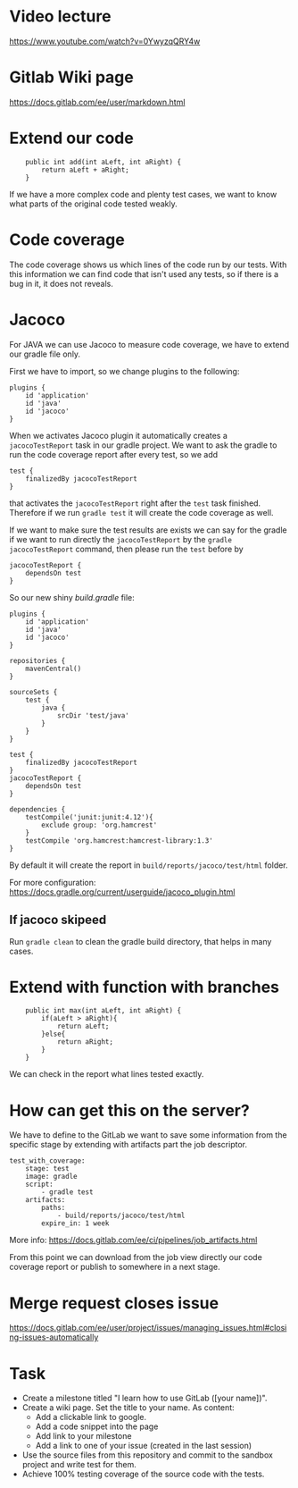 # Video lecture

https://www.youtube.com/watch?v=0YwyzqQRY4w

# Gitlab Wiki page

https://docs.gitlab.com/ee/user/markdown.html

# Extend our code

```
    public int add(int aLeft, int aRight) {
        return aLeft + aRight;
    }
```

If we have a more complex code and plenty test cases, we want to know what parts of the original code tested weakly.

# Code coverage

The code coverage shows us which lines of the code run by our tests.
With this information we can find code that isn't used any tests, so if there is a bug in it, it does not reveals.


# Jacoco

For JAVA we can use Jacoco to measure code coverage, we have to extend our gradle file only.

First we have to import, so we change plugins to the following:
```
plugins {
    id 'application'
    id 'java'
    id 'jacoco'
}
```

When we activates Jacoco plugin it automatically creates a `jacocoTestReport` task in our gradle project.
We want to ask the gradle to run the code coverage report after every test, so we add
```
test {
    finalizedBy jacocoTestReport
}
```
that activates the `jacocoTestReport` right after the `test` task finished. 
Therefore if we run `gradle test` it will create the code coverage as well.

If we want to make sure the test results are exists we can say for the gradle if we want to run directly the `jacocoTestReport` by the `gradle jacocoTestReport` command, then please run the `test` before by
```
jacocoTestReport {
    dependsOn test
}
```

So our new shiny *build.gradle* file:
```
plugins {
    id 'application'
    id 'java'
    id 'jacoco'
}

repositories {
    mavenCentral()
}

sourceSets {
    test {
        java {
            srcDir 'test/java'
        }
    }
}

test {
    finalizedBy jacocoTestReport
}
jacocoTestReport {
    dependsOn test
}

dependencies {
	testCompile('junit:junit:4.12'){
		exclude group: 'org.hamcrest'
	}
	testCompile 'org.hamcrest:hamcrest-library:1.3'
}
```

By default it will create the report in `build/reports/jacoco/test/html` folder.

For more configuration: https://docs.gradle.org/current/userguide/jacoco_plugin.html

## If jacoco skipeed

Run `gradle clean` to clean the gradle build directory, that helps in many cases.

# Extend with function with branches

```
    public int max(int aLeft, int aRight) {
        if(aLeft > aRight){
            return aLeft;
        }else{
            return aRight;
        }
    }
```

We can check in the report what lines tested exactly.

# How can get this on the server?

We have to define to the GitLab we want to save some information from the specific stage by extending with artifacts part the job descriptor.

```
test_with_coverage:
    stage: test
    image: gradle
    script:
        - gradle test
    artifacts:
        paths:
            - build/reports/jacoco/test/html
        expire_in: 1 week
```

More info: https://docs.gitlab.com/ee/ci/pipelines/job_artifacts.html

From this point we can download from the job view directly our code coverage report or publish to somewhere in a next stage.

# Merge request closes issue

https://docs.gitlab.com/ee/user/project/issues/managing_issues.html#closing-issues-automatically

# Task

- Create a milestone titled "I learn how to use GitLab ([your name])".
- Create a wiki page. Set the title to your name. As content: 
    - Add a clickable link to google.
    - Add a code snippet into the page
    - Add link to your milestone
    - Add a link to one of your issue (created in the last session)
- Use the source files from this repository and commit to the sandbox project and write test for them.
- Achieve 100% testing coverage of the source code with the tests.
